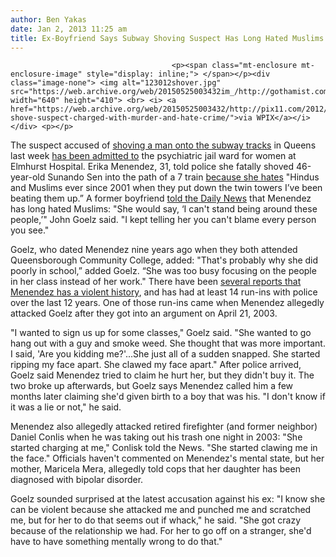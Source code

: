 ```yaml
---
author: Ben Yakas
date: Jan 2, 2013 11:25 am
title: Ex-Boyfriend Says Subway Shoving Suspect Has Long Hated Muslims
---
```


	
										<p><span class="mt-enclosure mt-enclosure-image" style="display: inline;"> </span></p><div class="image-none"> <img alt="123012shover.jpg" src="https://web.archive.org/web/20150525003432im_/http://gothamist.com/attachments/byakas/123012shover.jpg" width="640" height="410"> <br> <i> <a href="https://web.archive.org/web/20150525003432/http://pix11.com/2012/12/29/subway-shove-suspect-charged-with-murder-and-hate-crime/">via WPIX</a></i></div> <p></p>

<p>The suspect accused of <a href="https://web.archive.org/web/20150525003432/http://gothamist.com/2012/12/28/video_cops_say_this_woman_shoved_ma.php">shoving a man onto the subway tracks</a> in Queens last week <a href="https://web.archive.org/web/20150525003432/http://www.dnainfo.com/new-york/20130101/sunnyside/alleged-subway-pusher-erika-menendez-moved-psychiatric-ward">has been admitted to</a> the psychiatric jail ward for women at Elmhurst Hospital. Erika Menendez, 31, told police she fatally shoved 46-year-old Sunando Sen into the path of a 7 train <a href="https://web.archive.org/web/20150525003432/http://gothamist.com/2012/12/30/alleged_subway_shover_pushed_victim.php">because she hates</a> &quot;Hindus and Muslims ever since 2001 when they put down the twin towers I&#x2019;ve been beating them up.&#x201D; A former boyfriend <a href="https://web.archive.org/web/20150525003432/http://www.nydailynews.com/new-york/subway-push-suspect-clawed-face-article-1.1231252">told the Daily News</a> that Menendez has long hated Muslims: &quot;She would say, &#x2018;I can&apos;t stand being around these people,&#x2019;&quot; John Goelz said. &quot;I kept telling her you can&apos;t blame every person you see.&quot;</p>

<p>Goelz, who dated Menendez nine years ago when they both attended Queensborough Community College, added: &quot;That&apos;s probably why she did poorly in school,&#x201D; added Goelz. &#x201C;She was too busy focusing on the people in her class instead of her work.&quot; There have been <a href="https://web.archive.org/web/20150525003432/http://www.cbsnews.com/8301-504083_162-57561492-504083/erika-menendez-suspect-in-nyc-subway-shoving-death-has-arrest-record-authorities-say/">several reports that Menendez </a><a href="https://web.archive.org/web/20150525003432/http://gothamist.com/2012/12/31/subway_shoving_suspect_attacked_ret.php">has a violent history</a>, and has had at least 14 run-ins with police over the last 12 years. One of those run-ins came when Menendez allegedly attacked Goelz after they got into an argument on April 21, 2003.</p>

<p>&quot;I wanted to sign us up for some classes,&quot; Goelz said. &quot;She wanted to go hang out with a guy and smoke weed. She thought that was more important. I said, &apos;Are you kidding me?&apos;...She just all of a sudden snapped. She started ripping my face apart. She clawed my face apart.&quot; After police arrived, Goelz said Menendez tried to claim he hurt her, but they didn&apos;t buy it. The two broke up afterwards, but Goelz says Menendez called him a few months later claiming she&apos;d given birth to a boy that was his. &quot;I don&apos;t know if it was a lie or not,&quot; he said.</p>

<p>Menendez also allegedly attacked retired firefighter (and former neighbor) Daniel Conlis when he was taking out his trash one night in 2003: &quot;She started charging at me,&quot; Conlisk told the News. &quot;She started clawing me in the face.&quot; Officials haven&apos;t commented on Menendez&apos;s mental state, but her mother, Maricela Mera, allegedly told cops that her daughter has been diagnosed with bipolar disorder. </p>

<p>Goelz sounded surprised at the latest accusation against his ex: &quot;I know she can be violent because she attacked me and punched me and scratched me, but for her to do that seems out if whack,&quot; he said. &quot;She got crazy because of the relationship we had. For her to go off on a stranger, she&apos;d have to have something mentally wrong to do that.&quot;</p>					
										
									
				